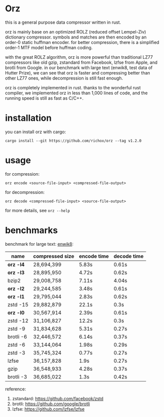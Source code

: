 Orz
===
this is a general purpose data compressor written in rust.

orz is mainly base on an optimized ROLZ (reduced offset Lempel-Ziv) dictionary compressor. symbols and matches are then encoded by an order-0 static huffman encoder. for better compression, there is a simplified order-1 MTF model before huffman coding.

with the great ROLZ algorithm, orz is more powerful than traditional LZ77 compressors like old gzip, zstandard from Facebook, lzfse from Apple, and brotli from Google. in our benchmark with large text (enwik8, test data of Hutter Prize), we can see that orz is faster and compressing better than other LZ77 ones, while decompression is still fast enough.

orz is completely implemented in rust. thanks to the wonderful rust compiler, we implemented orz in less than 1,000 lines of code, and the running speed is still as fast as C/C++.

installation
============
you can install orz with cargo:

    cargo install --git https://github.com/richox/orz --tag v1.2.0

usage
=====

for compression:

    orz encode <source-file-input> <compressed-file-output>

for decompression:

    orz decode <compressed-file-input> <source-file-output>

for more details, see `orz --help`

benchmarks
==========
benchmark for large text: [enwik8](http://mattmahoney.net/dc/text):

| name        | compressed size | encode time | decode time |
|-------------|-----------------|-------------|-------------|
| **orz -l4** | 28,694,399      | 5.83s       | 0.61s       |
| **orz -l3** | 28,895,950      | 4.72s       | 0.62s       |
| bzip2       | 29,008,758      | 7.11s       | 4.04s       |
| **orz -l2** | 29,244,585      | 3.48s       | 0.61s       |
| **orz -l1** | 29,795,044      | 2.83s       | 0.62s       |
| zstd -15    | 29,882,879      | 22.1s       | 0.3s        |
| **orz -l0** | 30,567,914      | 2.39s       | 0.61s       |
| zstd -12    | 31,106,827      | 12.2s       | 0.3s        |
| zstd -9     | 31,834,628      | 5.31s       | 0.27s       |
| brotli -6   | 32,446,572      | 6.14s       | 0.37s       |
| zstd -6     | 33,144,064      | 1.98s       | 0.29s       |
| zstd -3     | 35,745,324      | 0.77s       | 0.27s       |
| lzfse       | 36,157,828      | 1.9s        | 0.27s       |
| gzip        | 36,548,933      | 4.28s       | 0.37s       |
| brotli -3   | 36,685,022      | 1.3s        | 0.42s       |

reference:
1. zstandard: https://github.com/facebook/zstd
2. brotli: https://github.com/google/brotli
3. lzfse: https://github.com/lzfse/lzfse

